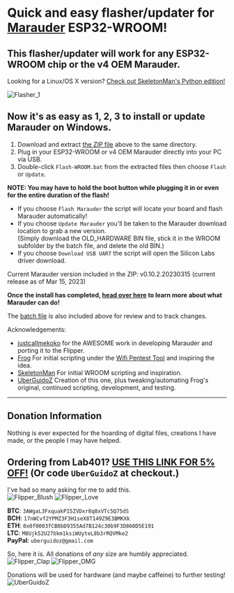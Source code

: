 # Quick and easy flasher/updater for [Marauder](https://github.com/justcallmekoko/ESP32Marauder) ESP32-WROOM!

## This flasher/updater will work for any ESP32-WROOM chip or the v4 OEM Marauder.

Looking for a Linux/OS X version? [Check out SkeletonMan's Python edition!](https://github.com/SkeletonMan03/FZEasyMarauderFlash)

![Flasher_1](https://user-images.githubusercontent.com/57457139/210445500-c0ef079e-6d5e-4157-b61f-2c4f8bc83820.png)

## Now it's as easy as 1, 2, 3 to install or update Marauder on Windows.

1. Download and extract [the ZIP file](https://github.com/UberGuidoZ/Flipper/raw/main/Wifi_DevBoard/FZ_Marauder_Flasher/ESP32-WROOM/Marauder_WROOM_v1.10.zip) above to the same directory.<br>
2. Plug in your ESP32-WROOM or v4 OEM Marauder directly into your PC via USB.<br>
3. Double-click `Flash-WROOM.bat` from the extracted files then choose `Flash` or `Update`.

**NOTE: You may have to hold the boot button while plugging it in or even for the entire duration of the flash!**

* If you choose `Flash Marauder` the script will locate your board and flash Marauder automatically!<br>
* If you choose `Update Marauder` you'll be taken to the Marauder download location to grab a new version.<br>
(Simply download the OLD_HARDWARE BIN file, stick it in the WROOM subfolder by the batch file, and delete the old BIN.)<br>
* If you choose `Download USB UART` the script will open the Silicon Labs driver download.

Current Marauder version included in the ZIP: v0.10.2.20230315 (current release as of Mar 15, 2023)

**Once the install has completed, [head over here](https://github.com/justcallmekoko/ESP32Marauder/wiki) to learn more about what Marauder can do!**

The [batch file](https://github.com/UberGuidoZ/Flipper/blob/main/Wifi_DevBoard/FZ_Marauder_Flasher/ESP32-WROOM/Flash-WROOM.bat) is also included above for review and to track changes.

Acknowledgements:<br>
* [justcallmekoko](https://github.com/justcallmekoko/ESP32Marauder) for the AWESOME work in developing Marauder and porting it to the Flipper.
* [Frog](https://github.com/FroggMaster) For initial scripting under the [Wifi Pentest Tool](https://github.com/FroggMaster/ESP32-Wi-Fi-Penetration-Tool) and inspiring the idea.<br>
* [SkeletonMan](https://github.com/SkeletonMan03/FZEasyMarauderFlash) For initial WROOM scripting and inspiration.<br>
* [UberGuidoZ](https://github.com/UberGuidoZ) Creation of this one, plus tweaking/automating Frog's original, continued scripting, development, and testing.

-----

## Donation Information

Nothing is ever expected for the hoarding of digital files, creations I have made, or the people I may have helped.

## Ordering from Lab401? [USE THIS LINK FOR 5% OFF!](https://lab401.com/r?id=vsmgoc) (Or code `UberGuidoZ` at checkout.)

I've had so many asking for me to add this.<br>
![Flipper_Blush](https://user-images.githubusercontent.com/57457139/183561666-4424a3cc-679b-4016-a368-24f7e7ad0a88.jpg) ![Flipper_Love](https://user-images.githubusercontent.com/57457139/183561692-381d37bd-264f-4c88-8877-e58d60d9be6e.jpg)

**BTC**: `3AWgaL3FxquakP15ZVDxr8q8xVTc5Q75dS`<br>
**BCH**: `17nWCvf2YPMZ3F3H1seX8T149Z9E3BMKXk`<br>
**ETH**: `0x0f0003fCB0bD9355Ad7B124c30b9F3D860D5E191`<br>
**LTC**: `M8Ujk52U27bkm1ksiWUyteL8b3rRQVMke2`<br>
**PayPal**: `uberguidoz@gmail.com`

So, here it is. All donations of *any* size are humbly appreciated.<br>
![Flipper_Clap](https://user-images.githubusercontent.com/57457139/183561789-2e853ede-8ef7-41e8-a67c-716225177e5d.jpg) ![Flipper_OMG](https://user-images.githubusercontent.com/57457139/183561787-e21bdc1e-b316-4e67-b327-5129503d0313.jpg)

Donations will be used for hardware (and maybe caffeine) to further testing!<br>
![UberGuidoZ](https://cdn.discordapp.com/emojis/1000632669622767686.gif)
